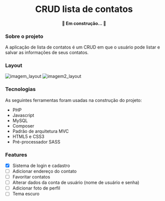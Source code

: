 

<h1  align="center">CRUD lista de contatos</h1>
<h4 align="center"> 🚧 Em construção... 🚧 </h4>



### Sobre o projeto

<p>A aplicação de lista de contatos é um CRUD em que o usuário pode listar e salvar as informações de seus contatos. </p>

###  Layout
![imagem_layout](https://user-images.githubusercontent.com/65067081/123470012-312bdb80-d5ca-11eb-9db1-df17a54b206a.png)
![imagem2_layout](https://user-images.githubusercontent.com/65067081/123470120-57517b80-d5ca-11eb-97e3-4bf64e8f1708.png)


###  Tecnologias

As seguintes ferramentas foram usadas na construção do projeto:

* PHP
* Javascript
* MySQL
* Composer
* Padrão de arquitetura MVC
* HTML5 e CSS3
* Pré-processador SASS 

### Features 
- [X] Sistema de login e cadastro
- [ ] Adicionar endereço do contato
- [ ] Favoritar contatos
- [ ] Alterar dados da conta de usuário (nome de usuário e senha)
- [ ] Adicionar foto de perfil
- [ ] Tema escuro
